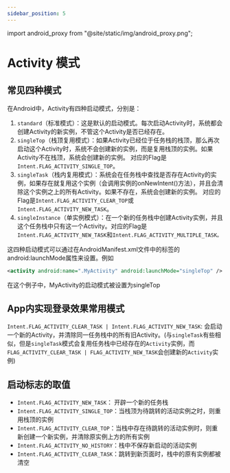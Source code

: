 ```yaml
---
sidebar_position: 5
---
```


import android_proxy from "@site/static/img/android_proxy.png";

# Activity 模式

## 常见四种模式

在Android中，Activity有四种启动模式，分别是：

1. `standard`（标准模式）：这是默认的启动模式。每次启动Activity时，系统都会创建Activity的新实例，不管这个Activity是否已经存在。
2. `singleTop`（栈顶复用模式）：如果Activity已经位于任务栈的栈顶，那么再次启动这个Activity时，系统不会创建新的实例，而是复用栈顶的实例。如果Activity不在栈顶，系统会创建新的实例。 对应的Flag是`Intent.FLAG_ACTIVITY_SINGLE_TOP`。
3. `singleTask`（栈内复用模式）：系统会在任务栈中查找是否存在Activity的实例，如果存在就复用这个实例（会调用实例的onNewIntent()方法），并且会清除这个实例之上的所有Activity。如果不存在，系统会创建新的实例。 对应的Flag是`Intent.FLAG_ACTIVITY_CLEAR_TOP`或`Intent.FLAG_ACTIVITY_NEW_TASK`。
4. `singleInstance`（单实例模式）：在一个新的任务栈中创建Activity实例，并且这个任务栈中只有这一个Activity。对应的Flag是`Intent.FLAG_ACTIVITY_NEW_TASK`和`Intent.FLAG_ACTIVITY_MULTIPLE_TASK。`

这四种启动模式可以通过在AndroidManifest.xml文件中的<activity>标签的android:launchMode属性来设置。例如

```xml
<activity android:name=".MyActivity" android:launchMode="singleTop" />
```

在这个例子中，MyActivity的启动模式被设置为singleTop

## App内实现登录效果常用模式

`Intent.FLAG_ACTIVITY_CLEAR_TASK | Intent.FLAG_ACTIVITY_NEW_TASK`: 会启动一个新的Activity，并清除同一任务栈中的所有旧Activity。(与`singleTask`有些相似，但是`singleTask`模式会复用任务栈中已经存在的`Activity`实例，而`FLAG_ACTIVITY_CLEAR_TASK | FLAG_ACTIVITY_NEW_TASK`会创建新的`Activity`实例)

## 启动标志的取值

-   `Intent.FLAG_ACTIVITY_NEW_TASK`： 开辟一个新的任务栈
-   `Intent.FLAG_ACTIVITY_SINGLE_TOP`：当栈顶为待跳转的活动实例之时，则重用栈顶的实例
-   `Intent.FLAG_ACTIVITY_CLEAR_TOP`：当栈中存在待跳转的活动实例时，则重新创建一个新实例，并清除原实例上方的所有实例
-   `Intent.FLAG_ACTIVITY_NO_HISTORY`：栈中不保存新启动的活动实例
-   `Intent.FLAG_ACTIVITY_CLEAR_TASK`：跳转到新页面时，栈中的原有实例都被清空
